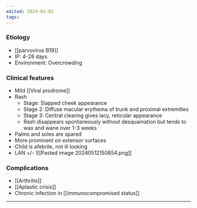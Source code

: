 ```yaml
---
edited: 2024-03-02
tags:
---
```

### Etiology
- [[parvovirus B19]]
- IP: 4-28 days
- Environment: Overcrowding
### Clinical features
- Mild [[Viral prodrome]]
- Rash
	- Stage: Slapped cheek appearance
	- Stage 2: Diffuse macular erythema of trunk and proximal extremities
	- Stage 3: Central clearing gives lacy, reticular appearance
	- Rash disappears spontaneously without desquamation but tends to wax and wane over 1-3 weeks
- Palms and soles are spared
- More prominent on extensor surfaces
- Child is afebrile, not ill looking
- LAN +/-
![[Pasted image 20240512150854.png]]
### Complications
- [[Arthritis]] 
- [[Aplastic crisis]] 
- Chronic infection in [[immunocompromised status]] 
---
